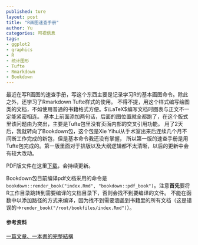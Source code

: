 ```yaml
---
published: ture
layout: post
title: "R画图速查手册"
author: Yu
categories: 可视信息
tags:
- ggplot2
- graphics
- R
- 统计图形
- Tufte 
- Rmarkdown
- Bookdown
---
```


最近在写R画图的速查手册，写这个东西主要是记录学习R的基本画图命令。除此之外，还学习了Rmarkdown Tufte样式的使用。
不得不提，用这个样式编写绘图类的文档，不如使用普通的书籍格式方便。$\LaTeX$编写文档时图表与正文不一定能紧密相连。
基本上前面添加两句话，后面的图位置就全都跑了，在这个版式里该问题由为突出，主要是Tufte包里没有页面内部的交叉引用功能。
用了2天后，我就转向了Bookdown包，这个包是Xie Yihui从手术室出来后连续几个月不间断工作完成的新包，但是基本命令我还没有掌握，
所以第一版的速查手册是用Tufte包完成的。第一版里面对于排版以及大纲逻辑都不太清晰，以后的更新中会有较大改动。

PDF版文件在这里[下载](http://yulijia.net/projects/SimpleGraphswithR.pdf)，会持续更新。

Bookdown包目前编译pdf文档采用的命令是`bookdown::render_book("index.Rmd", "bookdown::pdf_book")`。注意**首先**要将R工作目录跳转到需要编译的文档目录下，否则会找不到要编译的文件。
不能在函数中以添加路径的方式来编译，因为找不到需要涵盖到书籍里的所有文档（这是错误的->`render_book("/root/bookfiles/index.Rmd")`）。

#### 参考资料

[ 一篇文章、一本書的完整結構](http://www.cs.pu.edu.tw/~wckuo/doc/latex123/node12.html)
